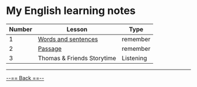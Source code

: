 # My English learning notes

| Number | Lesson                                                       | Type      |
| ------ | ------------------------------------------------------------ | --------- |
| 1      | [Words and sentences](template_1.html?md=/Markdown/English/word.md) | remember  |
| 2      | [Passage](template_1.html?md=/Markdown/English/passage.md)   | remember  |
| 3      | Thomas & Friends Storytime                                   | Listening |

---

[--== Back ==--](template_1.html?md=/Markdown/Public%20document%20index.md) 
